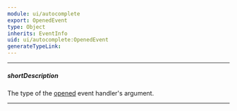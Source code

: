 ```yaml
---
module: ui/autocomplete
export: OpenedEvent
type: Object
inherits: EventInfo
uid: ui/autocomplete:OpenedEvent
generateTypeLink: 
---
```

---
##### shortDescription
The type of the [opened]({basewidgetpath}/Events/#opened) event handler's argument.

---
<!-- Description goes here -->